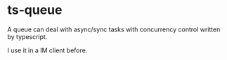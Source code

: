 # ts-queue

A queue can deal with async/sync tasks with concurrency control written by typescript.

I use it in a IM client before.

